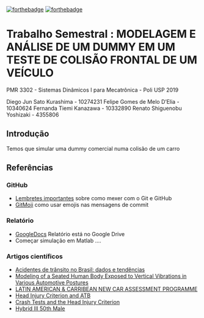 [![forthebadge](https://forthebadge.com/images/badges/built-with-science.svg)](https://forthebadge.com) [![forthebadge](https://forthebadge.com/images/badges/pretty-risque.svg)](https://forthebadge.com)

# Trabalho Semestral : MODELAGEM E ANÁLISE DE UM DUMMY EM  UM TESTE DE COLISÃO FRONTAL  DE UM VEÍCULO

PMR 3302 - Sistemas Dinâmicos I para Mecatrônica - Poli USP 2019

Diego Jun Sato Kurashima - 10274231
Felipe Gomes de Melo D’Elia - 10340624
Fernanda Tiemi Kanazawa - 10332890
Renato Shiguenobu Yoshizaki - 4355806

## Introdução

Temos que simular uma dummy comercial numa colisão de um carro

## Referências

### GitHub

- [Lembretes importantes](./Primeiros_passos.md) sobre como mexer com o Git e GitHub
- [GitMoji](https://gitmoji.carloscuesta.me/) como usar emojis nas mensagens de commit

### Relatório

- [GoogleDocs](https://docs.google.com/document/d/1TXpxV2bo7Q6AugUWqBlSZvue2Zq58t-bbQ1t8DJMfIE/edit) Relatório está no Google Drive
- Começar simulação em Matlab ....

### Artigos científicos

- [Acidentes de trânsito no Brasil: dados e tendências](https://www.scielosp.org/article/csp/1994.v10suppl1/S19-S44/)
- [Modeling of a Seated Human Body Exposed to Vertical Vibrations in Various Automotive
Postures](https://pdfs.semanticscholar.org/e314/6dfa2ca316f51fbd3acae27c4d6997e5a1ee.pdf)
- [LATIN AMERICAN & CARRIBEAN NEW CAR ASSESSMENT PROGRAMME](https://www.latinncap.com/data/protocolos/LatinNCAPAdultAssessmentProtocolv3.1front_and_side_2016.pdf)
- [Head Injury Criterion and ATB](http://mchenrysoftware.com/HIC%20and%20the%20ATB.pdf)
- [Crash Tests and the Head Injury Criterion](https://pdfs.semanticscholar.org/9791/b477e6081376219d5fa3526ea4da185e626b.pdf)
- [Hybrid III 50th Male](http://www.humaneticsatd.com/crash-test-dummies/frontal-impact/hiii-50m)

